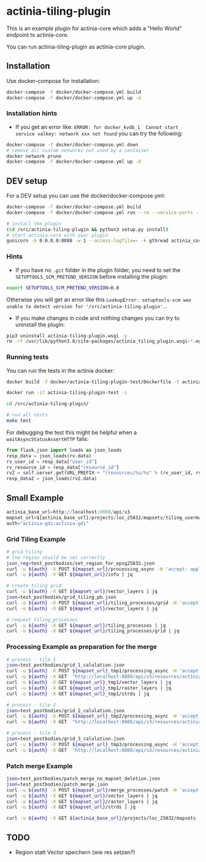 # actinia-tiling-plugin

This is an example plugin for actinia-core which adds a "Hello World" endpoint to actinia-core.

You can run actinia-tiling-plugin as actinia-core plugin.

## Installation
Use docker-compose for installation:
```bash
docker-compose -f docker/docker-compose.yml build
docker-compose -f docker/docker-compose.yml up -d
```

### Installation hints
* If you get an error like: `ERROR: for docker_kvdb_1  Cannot start service valkey: network xxx not found` you can try the following:
```bash
docker-compose -f docker/docker-compose.yml down
# remove all custom networks not used by a container
docker network prune
docker-compose -f docker/docker-compose.yml up -d
```

## DEV setup
For a DEV setup you can use the docker/docker-compose.yml:
```bash
docker-compose -f docker/docker-compose.yml build
docker-compose -f docker/docker-compose.yml run --rm --service-ports --entrypoint sh actinia

# install the plugin
(cd /src/actinia-tiling-plugin && python3 setup.py install)
# start actinia-core with your plugin
gunicorn -b 0.0.0.0:8088 -w 1 --access-logfile=- -k gthread actinia_core.main:flask_app
```

### Hints

* If you have no `.git` folder in the plugin folder, you need to set the
`SETUPTOOLS_SCM_PRETEND_VERSION` before installing the plugin:
```bash
export SETUPTOOLS_SCM_PRETEND_VERSION=0.0
```
Otherwise you will get an error like this
`LookupError: setuptools-scm was unable to detect version for '/src/actinia-tiling-plugin'.`.

* If you make changes in code and nothing changes you can try to uninstall the plugin:
```bash
pip3 uninstall actinia-tiling-plugin.wsgi -y
rm -rf /usr/lib/python3.8/site-packages/actinia_tiling_plugin.wsgi-*.egg
```

### Running tests
You can run the tests in the actinia docker:
```bash
docker build -f docker/actinia-tiling-plugin-test/Dockerfile -t actinia-tiling-plugin-test .

docker run -it actinia-tiling-plugin-test -i

cd /src/actinia-tiling-plugin/

# run all tests
make test
```

For debugging the test this might be helpful when a `waitAsyncStatusAssertHTTP` fails:
```python
from flask.json import loads as json_loads
resp_data = json_loads(rv.data)
rv_user_id = resp_data["user_id"]
rv_resource_id = resp_data["resource_id"]
rv2 = self.server.get(URL_PREFIX + "/resources/%s/%s" % (rv_user_id, rv_resource_id), headers=self.user_auth_header)
resp_data2 = json_loads(rv2.data)
```

## Small Example
```python
actinia_base_url=http://localhost:8088/api/v3
mapset_url=${actinia_base_url}/projects/loc_25832/mapsets/tiling_usermapset
auth="actinia-gdi:actinia-gdi"
```

### Grid Tiling Example
```bash
# grid tiling
# the region should be set correctly
json_reg=test_postbodies/set_region_for_epsg25832.json
curl -u ${auth} -X POST ${mapset_url}/processing_async -H 'accept: application/json' -H 'Content-Type: application/json' -d @${json_reg} | jq
curl -u ${auth} -X GET ${mapset_url}/info | jq

# create tiling grid
curl -u ${auth} -X GET ${mapset_url}/vector_layers | jq
json=test_postbodies/grid_tiling_pb.json
curl -u ${auth} -X POST ${mapset_url}/tiling_processes/grid -H 'accept: application/json' -H 'Content-Type: application/json' -d @${json} | jq
curl -u ${auth} -X GET ${mapset_url}/vector_layers | jq

# request tiling_processes
curl -u ${auth} -X GET ${mapset_url}/tiling_processes | jq
curl -u ${auth} -X GET ${mapset_url}/tiling_processes/grid | jq
```

### Processing Example as preparation for the merge
```bash
# process - tile 1
json=test_postbodies/grid_1_calulation.json
curl -u ${auth} -X POST ${mapset_url}_tmp1/processing_async -H 'accept: application/json' -H 'Content-Type: application/json' -d @${json} | jq
curl -u ${auth} -X GET  "http://localhost:8088/api/v3/resources/actinia-gdi/resource_id-..." | jq
curl -u ${auth} -X GET ${mapset_url}_tmp1/vector_layers | jq
curl -u ${auth} -X GET ${mapset_url}_tmp1/raster_layers | jq
curl -u ${auth} -X GET ${mapset_url}_tmp1/strds | jq

# process - tile 2
json=test_postbodies/grid_2_calulation.json
curl -u ${auth} -X POST ${mapset_url}_tmp2/processing_async -H 'accept: application/json' -H 'Content-Type: application/json' -d @${json} | jq
curl -u ${auth} -X GET  "http://localhost:8088/api/v3/resources/actinia-gdi/resource_id-..." | jq

# process - tile 3
json=test_postbodies/grid_3_calulation.json
curl -u ${auth} -X POST ${mapset_url}_tmp3/processing_async -H 'accept: application/json' -H 'Content-Type: application/json' -d @${json} | jq
curl -u ${auth} -X GET  "http://localhost:8088/api/v3/resources/actinia-gdi/resource_id-..." | jq
```

### Patch merge Example
```bash
json=test_postbodies/patch_merge_no_mapset_deletion.json
json=test_postbodies/patch_merge.json
curl -u ${auth} -X POST ${mapset_url}/merge_processes/patch -H 'accept: application/json' -H 'Content-Type: application/json' -d @${json} | jq
curl -u ${auth} -X GET ${mapset_url}/vector_layers | jq
curl -u ${auth} -X GET ${mapset_url}/raster_layers | jq
curl -u ${auth} -X GET ${mapset_url}/strds | jq

curl -u ${auth} -X GET ${actinia_base_url}/projects/loc_25832/mapsets | jq
```



## TODO
* Region statt Vector speichern (wie res setzen?)
